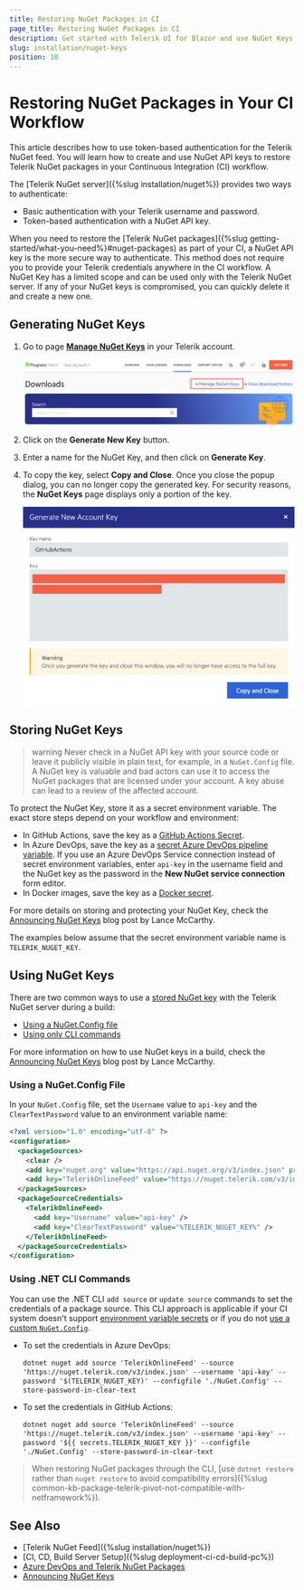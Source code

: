 ```yaml
---
title: Restoring NuGet Packages in CI
page_title: Restoring NuGet Packages in CI
description: Get started with Telerik UI for Blazor and use NuGet Keys to authenticate with the Telerik NuGet server and restore packages in your CI or desktop environment.
slug: installation/nuget-keys
position: 10
---
```


# Restoring NuGet Packages in Your CI Workflow

This article describes how to use token-based authentication for the Telerik NuGet feed. You will learn how to create and use NuGet API keys to restore Telerik NuGet packages in your Continuous Integration (CI) workflow.

The [Telerik NuGet server]({%slug installation/nuget%}) provides two ways to authenticate:

* Basic authentication with your Telerik username and password.
* Token-based authentication with a NuGet API key.

When you need to restore the [Telerik NuGet packages]({%slug getting-started/what-you-need%}#nuget-packages) as part of your CI, a NuGet API key is the more secure way to authenticate. This method does not require you to provide your Telerik credentials anywhere in the CI workflow. A NuGet Key has a limited scope and can be used only with the Telerik NuGet server. If any of your NuGet keys is compromised, you can quickly delete it and create a new one.


## Generating NuGet Keys

1. Go to page [**Manage NuGet Keys**](https://www.telerik.com/account/downloads/nuget-keys) in your Telerik account.

    ![Manage NuGet Keys](../deployment/images/manage-nuget-keys.png)

1. Click on the **Generate New Key** button.

1. Enter a name for the NuGet Key, and then click on **Generate Key**.

1. To copy the key, select **Copy and Close**. Once you close the popup dialog, you can no longer copy the generated key. For security reasons, the **NuGet Keys** page displays only a portion of the key.

    ![Copy Generated NuGet Key](../deployment/images/copy-nuget-key.png)


## Storing NuGet Keys

>warning Never check in a NuGet API key with your source code or leave it publicly visible in plain text, for example, in a `NuGet.Config` file. A NuGet key is valuable and bad actors can use it to access the NuGet packages that are licensed under your account. A key abuse can lead to a review of the affected account.

To protect the NuGet Key, store it as a secret environment variable. The exact store steps depend on your workflow and environment:

* In GitHub Actions, save the key as a [GitHub Actions Secret](https://docs.github.com/en/actions/security-guides/using-secrets-in-github-actions).
* In Azure DevOps, save the key as a [secret Azure DevOps pipeline variable](https://learn.microsoft.com/en-us/azure/devops/pipelines/process/set-secret-variables). If you use an Azure DevOps Service connection instead of secret environment variables, enter `api-key` in the username field and the NuGet key as the password in the **New NuGet service connection** form editor.
* In Docker images, save the key as a [Docker secret](https://docs.docker.com/tags/secrets/).

For more details on storing and protecting your NuGet Key, check the [Announcing NuGet Keys](https://www.telerik.com/blogs/announcing-nuget-keys) blog post by Lance McCarthy.

The examples below assume that the secret environment variable name is `TELERIK_NUGET_KEY`.


## Using NuGet Keys

There are two common ways to use a [stored NuGet key](#storing-nuget-keys) with the Telerik NuGet server during a build:

* [Using a NuGet.Config file](#using-a-nugetconfig-file)
* [Using only CLI commands](#using-only-cli-commands)

For more information on how to use NuGet keys in a build, check the [Announcing NuGet Keys](https://www.telerik.com/blogs/announcing-nuget-keys) blog post by Lance McCarthy.

### Using a NuGet.Config File

In your `NuGet.Config` file, set the `Username` value to `api-key` and the `ClearTextPassword` value to an environment variable name:

<div class="skip-repl"></div>

```xml
<?xml version="1.0" encoding="utf-8" ?>
<configuration>
  <packageSources>
    <clear />
    <add key="nuget.org" value="https://api.nuget.org/v3/index.json" protocolVersion="3" />
    <add key="TelerikOnlineFeed" value="https://nuget.telerik.com/v3/index.json" protocolVersion="3" />
  </packageSources>
  <packageSourceCredentials>
    <TelerikOnlineFeed>
      <add key="Username" value="api-key" />
      <add key="ClearTextPassword" value="%TELERIK_NUGET_KEY%" />
    </TelerikOnlineFeed>
  </packageSourceCredentials>
</configuration>
```

### Using .NET CLI Commands

You can use the .NET CLI `add source` or `update source` commands to set the credentials of a package source. This CLI approach is applicable if your CI system doesn't support [environment variable secrets](#storing-nuget-keys) or if you do not [use a custom `NuGet.Config`](#using-a-nugetconfig-file).

* To set the credentials in Azure DevOps:

    ```
    dotnet nuget add source 'TelerikOnlineFeed' --source 'https://nuget.telerik.com/v3/index.json' --username 'api-key' --password '$(TELERIK_NUGET_KEY)' --configfile './NuGet.Config' --store-password-in-clear-text
    ```

* To set the credentials in GitHub Actions:

    ```
    dotnet nuget add source 'TelerikOnlineFeed' --source 'https://nuget.telerik.com/v3/index.json' --username 'api-key' --password '${{ secrets.TELERIK_NUGET_KEY }}' --configfile './NuGet.Config' --store-password-in-clear-text
    ```

> When restoring NuGet packages through the CLI, [use `dotnet restore` rather than `nuget restore` to avoid compatibility errors]({%slug common-kb-package-telerik-pivot-not-compatible-with-netframework%}).


## See Also

* [Telerik NuGet Feed]({%slug installation/nuget%})
* [CI, CD, Build Server Setup]({%slug deployment-ci-cd-build-pc%})
* [Azure DevOps and Telerik NuGet Packages](https://www.telerik.com/blogs/azure-devops-and-telerik-nuget-packages)
* [Announcing NuGet Keys](https://www.telerik.com/blogs/announcing-nuget-keys)
